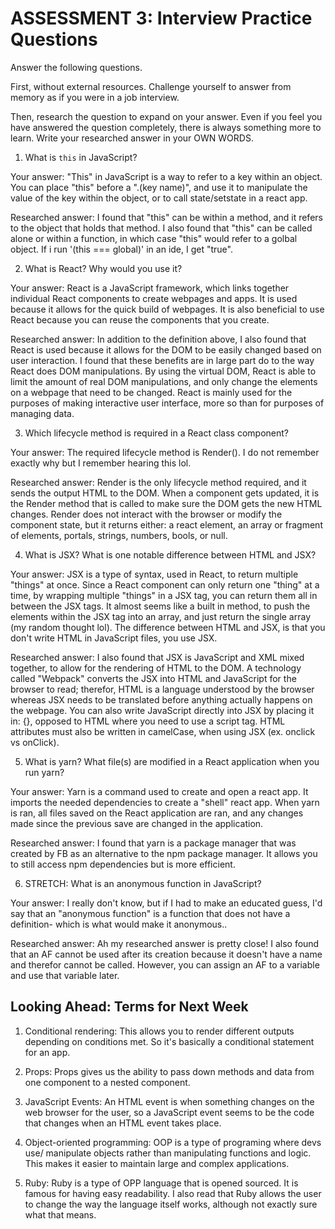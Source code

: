 # ASSESSMENT 3: Interview Practice Questions

Answer the following questions.

First, without external resources. Challenge yourself to answer from memory as if you were in a job interview.

Then, research the question to expand on your answer. Even if you feel you have answered the question completely, there is always something more to learn. Write your researched answer in your OWN WORDS.


1. What is `this` in JavaScript?

  Your answer: "This" in JavaScript is a way to refer to a key within an object. You can place "this" before a ".(key name)", and use it to manipulate the value of the key within the object, or to call state/setstate in a react app.

  Researched answer: I found that "this" can be within a method, and it refers to the object that holds that method. I also found that "this" can be called alone or within a function, in which case "this" would refer to a golbal object. If i run '(this === global)' in an ide, I get "true".



2. What is React? Why would you use it?

  Your answer: React is a JavaScript framework, which links together individual React components to create webpages and apps. It is used because it allows for the quick build of webpages. It is also beneficial to use React because you can reuse the components that you create.

  Researched answer: In addition to the definition above, I also found that React is used because it allows for the DOM to be easily changed based on user interaction. I found that these benefits are in large part do to the way React does DOM manipulations. By using the virtual DOM, React is able to limit the amount of real DOM manipulations, and only change the elements on a webpage that need to be changed. React is mainly used for the purposes of making interactive user interface, more so than for purposes of managing data.



3. Which lifecycle method is required in a React class component?

  Your answer: The required lifecycle method is Render(). I do not remember exactly why but I remember hearing this lol.

  Researched answer: Render is the only lifecycle method required, and it sends the output HTML to the DOM. When a component gets updated, it is the Render method that is called to make sure the DOM gets the new HTML changes. Render does not interact with the browser or modify the component state, but it returns either: a react element, an array or fragment of elements, portals, strings, numbers, bools, or null.



4. What is JSX? What is one notable difference between HTML and JSX?

  Your answer: JSX is a type of syntax, used in React, to return multiple "things" at once. Since a React component can only return one "thing" at a time, by wrapping multiple "things" in a JSX tag, you can return them all in between the JSX tags. It almost seems like a built in method, to push the elements within the JSX tag into an array, and just return the single array (my random thought lol). The difference between HTML and JSX, is that you don't write HTML in JavaScript files, you use JSX.

  Researched answer: I also found that JSX is JavaScript and XML mixed together, to allow for the rendering of HTML to the DOM. A technology called "Webpack" converts the JSX into HTML and JavaScript for the browser to read; therefor, HTML is a language understood by the browser whereas JSX needs to be translated before anything actually happens on the webpage. You can also write JavaScript directly into JSX by placing it in: {}, opposed to HTML where you need to use a script tag. HTML attributes must also be written in camelCase, when using JSX (ex. onclick vs onClick).



5. What is yarn? What file(s) are modified in a React application when you run yarn?

  Your answer: Yarn is a command used to create and open a react app. It imports the needed dependencies to create a "shell" react app. When yarn is ran, all files saved on the React application are ran, and any changes made since the previous save are changed in the application.

  Researched answer: I found that yarn is a package manager that was created by FB as an alternative to the npm package manager. It allows you to still access npm dependencies but is more efficient.



6. STRETCH: What is an anonymous function in JavaScript?

  Your answer: I really don't know, but if I had to make an educated guess, I'd say that an "anonymous function" is a function that does not have a definition- which is what would make it anonymous..

  Researched answer: Ah my researched answer is pretty close! I also found that an AF cannot be used after its creation because it doesn't have a name and therefor cannot be called. However, you can assign an AF to a variable and use that variable later.


## Looking Ahead: Terms for Next Week

1. Conditional rendering: This allows you to render different outputs depending on conditions met. So it's basically a conditional statement for an app.

2. Props: Props gives us the ability to pass down methods and data from one component to a nested component.

3. JavaScript Events: An HTML event is when something changes on the web browser for the user, so a JavaScript event seems to be the code that changes when an HTML event takes place.

4. Object-oriented programming: OOP is a type of programing where devs use/ manipulate objects rather than manipulating functions and logic. This makes it easier to maintain large and complex applications.

5. Ruby: Ruby is a type of OPP language that is opened sourced. It is famous for having easy readability. I also read that Ruby allows the user to change the way the language itself works, although not exactly sure what that means.

